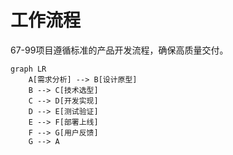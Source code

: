 # 工作流程

67-99项目遵循标准的产品开发流程，确保高质量交付。

```mermaid
graph LR
    A[需求分析] --> B[设计原型]
    B --> C[技术选型]
    C --> D[开发实现]
    D --> E[测试验证]
    E --> F[部署上线]
    F --> G[用户反馈]
    G --> A
```